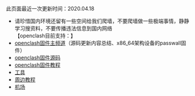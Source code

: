 此页面最近一次更新时间：2020.04.18       
                
* 请珍惜国内环境还留有一些空间给我们爬墙，不要爬墙做一些极端事情，静静学习搜资料，不要传播违法信息到国内网络                         
【openclash目前支持：】            
* [openclash固件主频道](https://t.me/passwall)（源码更新内容总结、x86_64架构设备的passwall固件）                         
* [openclash固件源码](./code.md)            
* [openclash固件教程](./tips.md)               
* [工具](https://openclashopenwrt.github.io/tool/)               
* [周边教程](./others.md)                   
* [机场](./air.md)               

    
        
        

